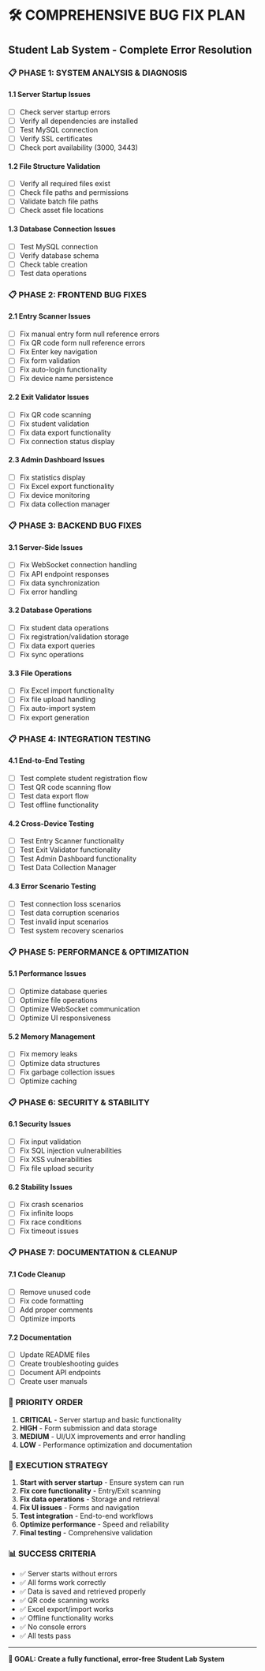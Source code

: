 # 🛠️ COMPREHENSIVE BUG FIX PLAN
## Student Lab System - Complete Error Resolution

### 📋 **PHASE 1: SYSTEM ANALYSIS & DIAGNOSIS**

#### 1.1 **Server Startup Issues**
- [ ] Check server startup errors
- [ ] Verify all dependencies are installed
- [ ] Test MySQL connection
- [ ] Verify SSL certificates
- [ ] Check port availability (3000, 3443)

#### 1.2 **File Structure Validation**
- [ ] Verify all required files exist
- [ ] Check file paths and permissions
- [ ] Validate batch file paths
- [ ] Check asset file locations

#### 1.3 **Database Connection Issues**
- [ ] Test MySQL connection
- [ ] Verify database schema
- [ ] Check table creation
- [ ] Test data operations

### 📋 **PHASE 2: FRONTEND BUG FIXES**

#### 2.1 **Entry Scanner Issues**
- [ ] Fix manual entry form null reference errors
- [ ] Fix QR code form null reference errors
- [ ] Fix Enter key navigation
- [ ] Fix form validation
- [ ] Fix auto-login functionality
- [ ] Fix device name persistence

#### 2.2 **Exit Validator Issues**
- [ ] Fix QR code scanning
- [ ] Fix student validation
- [ ] Fix data export functionality
- [ ] Fix connection status display

#### 2.3 **Admin Dashboard Issues**
- [ ] Fix statistics display
- [ ] Fix Excel export functionality
- [ ] Fix device monitoring
- [ ] Fix data collection manager

### 📋 **PHASE 3: BACKEND BUG FIXES**

#### 3.1 **Server-Side Issues**
- [ ] Fix WebSocket connection handling
- [ ] Fix API endpoint responses
- [ ] Fix data synchronization
- [ ] Fix error handling

#### 3.2 **Database Operations**
- [ ] Fix student data operations
- [ ] Fix registration/validation storage
- [ ] Fix data export queries
- [ ] Fix sync operations

#### 3.3 **File Operations**
- [ ] Fix Excel import functionality
- [ ] Fix file upload handling
- [ ] Fix auto-import system
- [ ] Fix export generation

### 📋 **PHASE 4: INTEGRATION TESTING**

#### 4.1 **End-to-End Testing**
- [ ] Test complete student registration flow
- [ ] Test QR code scanning flow
- [ ] Test data export flow
- [ ] Test offline functionality

#### 4.2 **Cross-Device Testing**
- [ ] Test Entry Scanner functionality
- [ ] Test Exit Validator functionality
- [ ] Test Admin Dashboard functionality
- [ ] Test Data Collection Manager

#### 4.3 **Error Scenario Testing**
- [ ] Test connection loss scenarios
- [ ] Test data corruption scenarios
- [ ] Test invalid input scenarios
- [ ] Test system recovery scenarios

### 📋 **PHASE 5: PERFORMANCE & OPTIMIZATION**

#### 5.1 **Performance Issues**
- [ ] Optimize database queries
- [ ] Optimize file operations
- [ ] Optimize WebSocket communication
- [ ] Optimize UI responsiveness

#### 5.2 **Memory Management**
- [ ] Fix memory leaks
- [ ] Optimize data structures
- [ ] Fix garbage collection issues
- [ ] Optimize caching

### 📋 **PHASE 6: SECURITY & STABILITY**

#### 6.1 **Security Issues**
- [ ] Fix input validation
- [ ] Fix SQL injection vulnerabilities
- [ ] Fix XSS vulnerabilities
- [ ] Fix file upload security

#### 6.2 **Stability Issues**
- [ ] Fix crash scenarios
- [ ] Fix infinite loops
- [ ] Fix race conditions
- [ ] Fix timeout issues

### 📋 **PHASE 7: DOCUMENTATION & CLEANUP**

#### 7.1 **Code Cleanup**
- [ ] Remove unused code
- [ ] Fix code formatting
- [ ] Add proper comments
- [ ] Optimize imports

#### 7.2 **Documentation**
- [ ] Update README files
- [ ] Create troubleshooting guides
- [ ] Document API endpoints
- [ ] Create user manuals

### 🎯 **PRIORITY ORDER**

1. **CRITICAL** - Server startup and basic functionality
2. **HIGH** - Form submission and data storage
3. **MEDIUM** - UI/UX improvements and error handling
4. **LOW** - Performance optimization and documentation

### 🚀 **EXECUTION STRATEGY**

1. **Start with server startup** - Ensure system can run
2. **Fix core functionality** - Entry/Exit scanning
3. **Fix data operations** - Storage and retrieval
4. **Fix UI issues** - Forms and navigation
5. **Test integration** - End-to-end workflows
6. **Optimize performance** - Speed and reliability
7. **Final testing** - Comprehensive validation

### 📊 **SUCCESS CRITERIA**

- ✅ Server starts without errors
- ✅ All forms work correctly
- ✅ Data is saved and retrieved properly
- ✅ QR code scanning works
- ✅ Excel export/import works
- ✅ Offline functionality works
- ✅ No console errors
- ✅ All tests pass

---

**🎯 GOAL: Create a fully functional, error-free Student Lab System**
